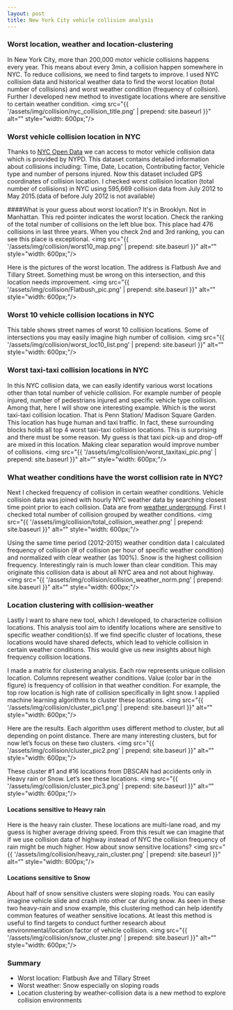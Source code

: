 ```yaml
---
layout: post
title: New York City vehicle collision analysis
---
```


### Worst location, weather and location-clustering
 
In New York City, more than 200,000 motor vehicle collisions happens every year.
This means about every 3min, a collision happen somewhere in NYC. To reduce collisions, we need to find targets to improve.
I used NYC collision data and historical weather data to find the worst location (total number of collisions) and worst weather condition (frequency of collsion). Further I developed new method to investigate locations where are sensitive to certain weather condition.
<img src="{{ '/assets/img/collision/nyc_collision_title.png' | prepend: site.baseurl }}" alt=“" style="width: 600px;"/>

### Worst vehicle collision location in NYC
Thanks to [NYC Open Data](https://data.cityofnewyork.us) we can access to motor vehicle collision data which is provided by NYPD.
This dataset contains detailed information about collisions including: Time, Date, Location, Contributing factor, Vehicle type and number of persons injured. Now this dataset included GPS coordinates of collision location. I checked worst collision location (total number of collisions) in NYC using 595,669 collision data from July 2012 to May 2015.(data of before July 2012 is not available)

####What is your guess about worst location?
It's in Brooklyn. Not in Manhattan. This red pointer indicates the worst location. Check the ranking of the total number of collisions on the left blue box. This place had 476 collisions in last three years. When you check 2nd and 3rd ranking, you can see this place is exceptional.
<img src="{{ '/assets/img/collision/worst10_map.png' | prepend: site.baseurl }}" alt=“" style="width: 600px;"/>

Here is the pictures of the worst location. The address is Flatbush Ave and Tillary Street. Something must be wrong on this intersection, and this location needs improvement.
<img src="{{ '/assets/img/collision/Flatbush_pic.png' | prepend: site.baseurl }}" alt=“" style="width: 600px;"/>


### Worst 10 vehicle collision locations in NYC
This table shows street names of worst 10 collision locations. Some of intersections you may easily imagine high number of collision.
<img src="{{ '/assets/img/collision/worst_loc10_list.png' | prepend: site.baseurl }}" alt=“" style="width: 600px;"/>

### Worst taxi-taxi collision locations in NYC
In this NYC collision data, we can easily identify various worst locations other than total number of vehicle collision. For example number of people injured, number of pedestrians injured and specific vehicle type collision. Among that, here I will show one interesting example. Which is the worst taxi-taxi collision location. That is Penn Station/ Madison Square Garden. This location has huge human and taxi traffic. In fact, these surrounding blocks holds all top 4 worst taxi-taxi collision locations. This is surprising and there must be some reason. My guess is that taxi pick-up and drop-off are mixed in this location. Making clear separation would improve number of collisions.
<img src="{{ '/assets/img/collision/worst_taxitaxi_pic.png' | prepend: site.baseurl }}" alt=“" style="width: 600px;"/>

### What weather conditions have the worst collision rate in NYC?
Next I checked frequency of collision in certain weather conditions. Vehicle collision data was joined with hourly NYC weather data by searching closest time point prior to each collision. Data are from [weather underground](http://www.wunderground.com). First I checked total number of collision grouped by weather conditions.
<img src="{{ '/assets/img/collision/total_collision_weather.png' | prepend: site.baseurl }}" alt=“" style="width: 600px;"/>

Using the same time period (2012-2015) weather condition data I calculated frequency of collision (# of collision per hour of specific weather condition) and normalized with clear weather (as 100%). Snow is the highest collision frequency. Interestingly rain is much lower than clear condition. This may originate this collision data is about all NYC area and not about highway.
<img src="{{ '/assets/img/collision/collision_weather_norm.png' | prepend: site.baseurl }}" alt=“" style="width: 600px;"/>

### Location clustering with collision-weather
Lastly I want to share new tool, which I developed, to characterize collision locations. This analysis tool aim to identify locations where are sensitive to specific weather condition(s). If we find specific cluster of locations, these locations would have shared defects, which lead to vehicle collision in certain weather conditions. This would give us new insights about high frequency collision locations.

I made a matrix for clustering analysis. Each row represents unique collision location. Columns represent weather conditions. Value (color bar in the figure) is frequency of collision in that weather condition. For example, the top row location is high rate of collision specifically in light snow. I applied machine learning algorithms to cluster these locations.
<img src="{{ '/assets/img/collision/cluster_pic1.png' | prepend: site.baseurl }}" alt=“" style="width: 600px;"/>

Here are the results. Each algorithm uses different method to cluster, but all depending on point distance. There are many interesting clusters, but for now let’s focus on these two clusters.
<img src="{{ '/assets/img/collision/cluster_pic2.png' | prepend: site.baseurl }}" alt=“" style="width: 600px;"/>

These cluster #1 and #16 locations from DBSCAN had accidents only in Heavy rain or Snow. Let’s see these locations.
<img src="{{ '/assets/img/collision/cluster_pic3.png' | prepend: site.baseurl }}" alt=“" style="width: 600px;"/>

#### Locations sensitive to Heavy rain
Here is the heavy rain cluster. These locations are multi-lane road, and my guess is higher average driving speed. From this result we can imagine that if we use collision data of highway instead of NYC the collision frequency of rain might be much higher. How about snow sensitive locations?
<img src="{{ '/assets/img/collision/heavy_rain_cluster.png' | prepend: site.baseurl }}" alt=“" style="width: 600px;"/>

#### Locations sensitive to Snow
About half of snow sensitive clusters were sloping roads. You can easily imagine vehicle slide and crash into other car during snow. As seen in these two heavy-rain and snow example, this clustering method can help identify common features of weather sensitive locations. At least this method is useful to find targets to conduct further research about environmental/location factor of vehicle collision.
<img src="{{ '/assets/img/collision/snow_cluster.png' | prepend: site.baseurl }}" alt=“" style="width: 600px;"/>

### Summary
- Worst location: Flatbush Ave and Tillary Street
- Worst weather: Snow especially on sloping roads
- Location clustering by weather-collision data is a new method to explore collision environments


